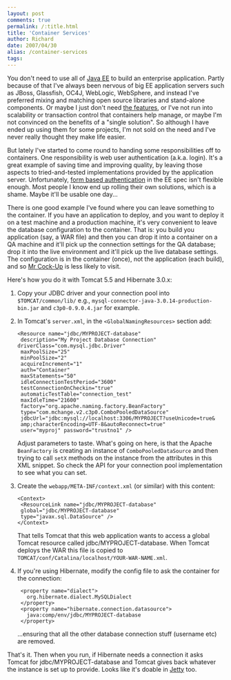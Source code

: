 ```yaml
---
layout: post
comments: true
permalink: /:title.html
title: 'Container Services'
author: Richard
date: 2007/04/30
alias: /container-services
tags:
---
```


You don't need to use all of [Java EE][] to build an enterprise
application. Partly because of that I've always been nervous of big EE
application servers such as JBoss, Glassfish, OC4J, WebLogic, WebSphere,
and instead I've preferred mixing and matching open source libraries and
stand-alone components. Or maybe I just don't need [the features][], or
I've not run into scalability or transaction control that containers
help manage, or maybe I'm not convinced on the benefits of a "single
solution". So although I have ended up using them for some projects, I'm
not sold on the need and I've never really thought they make life
easier.

But lately I've started to come round to handing some responsibilities
off to containers. One responsibility is web user authentication (a.k.a.
login). It's a great example of saving time and improving quality, by
leaving those aspects to tried-and-tested implementations provided by
the application server. Unfortunately, [form based authentication][] in
the EE spec isn't flexible enough. Most people I know end up rolling
their own solutions, which is a shame. Maybe it'll be usable one day...

There is one good example I've found where you can leave something to
the container. If you have an application to deploy, and you want to
deploy it on a test machine and a production machine, it's very
convenient to leave the database configuration to the container. That
is: you build you application (say, a WAR file) and then you can drop it
into a container on a QA machine and it'll pick up the connection
settings for the QA database; drop it into the live environment and
it'll pick up the live database settings. The configuration is in the
container (once), not the application (each build), and so [Mr
Cock-Up][] is less likely to visit.

Here's how you do it with Tomcat 5.5 and Hibernate 3.0.x:

1.  Copy your JDBC driver and your connection pool into
    `$TOMCAT/common/lib/` e.g.,
    `mysql-connector-java-3.0.14-production-bin.jar` and
    `c3p0-0.9.0.4.jar` for example.
2.  In Tomcat's `server.xml`, in the `<GlobalNamingResources>` section
    add: 
    
	    <Resource name="jdbc/MYPROJECT-database" 
	     description="My Project Database Connection" driverClass="com.mysql.jdbc.Driver"
	     maxPoolSize="25"
	     minPoolSize="2"
	     acquireIncrement="1"
	     auth="Container"
	     maxStatements="50"
	     idleConnectionTestPeriod="3600"
	     testConnectionOnCheckin="true"
	     automaticTestTable="connection_test"
	     maxIdleTime="21600"
	     factory="org.apache.naming.factory.BeanFactory"
	     type="com.mchange.v2.c3p0.ComboPooledDataSource"
	     jdbcUrl="jdbc:mysql://localhost:3306/MYPROJECT?useUnicode=true&
	     amp;characterEncoding=UTF-8&autoReconnect=true"
	     user="myproj" password="trustno1" />
    
    Adjust parameters to taste. What's going on here, is that the Apache
    `BeanFactory` is creating an instance of `ComboPooledDataSource` and
    then trying to call `setX` methods 
    on the instance from the attributes in this XML snippet. So check
    the API for your connection pool implementation to see what you can
    set.
3.  Create the `webapp/META-INF/context.xml` (or similar) with this
    content: 

    
	    <Context>
	     <ResourceLink name="jdbc/MYPROJECT-database" 
	     global="jdbc/MYPROJECT-database" 
	     type="javax.sql.DataSource" />
	    </Context>

    That tells Tomcat that this web application wants to access a global
    Tomcat resource called jdbc/MYPROJECT-database. 
    When Tomcat deploys the WAR this file is copied to
    `TOMCAT/conf/Catalina/localhost/YOUR-WAR-NAME.xml`.

4.  If you're using Hibernate, modify the config file to ask the
    container for the connection: 
    
	     <property name="dialect">
	       org.hibernate.dialect.MySQLDialect
	     </property>
	     <property name="hibernate.connection.datasource">
	       java:comp/env/jdbc/MYPROJECT-database
	     </property>
    
    ...ensuring that all the other database connection stuff (username
    etc) are removed.

That's it. Then when you run, if Hibernate needs a connection it asks
Tomcat for jdbc/MYPROJECT-database and Tomcat gives back whatever the
instance is set up to provide. Looks like it's doable in [Jetty][] too.



  [Java EE]: http://en.wikipedia.org/wiki/Java_Platform,_Enterprise_Edition
  [the features]: http://java.sun.com/javaee/overview/faq/javaee_faq.jsp#benefits
  [form based authentication]: http://www.onjava.com/lpt/a/1024
  [Mr Cock-Up]: http://www.bbc.co.uk/comedy/blackadder/epguide/two_head.shtml
  [Jetty]: http://docs.codehaus.org/display/JETTY/JNDI
